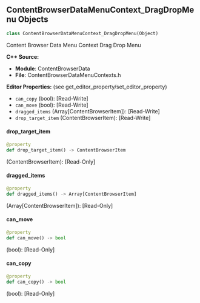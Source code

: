 ## ContentBrowserDataMenuContext_DragDropMenu Objects

```python
class ContentBrowserDataMenuContext_DragDropMenu(Object)
```

Content Browser Data Menu Context Drag Drop Menu

**C++ Source:**

- **Module**: ContentBrowserData
- **File**: ContentBrowserDataMenuContexts.h

**Editor Properties:** (see get_editor_property/set_editor_property)

- ``can_copy`` (bool):  [Read-Write]
- ``can_move`` (bool):  [Read-Write]
- ``dragged_items`` (Array[ContentBrowserItem]):  [Read-Write]
- ``drop_target_item`` (ContentBrowserItem):  [Read-Write]

<a id="unreal.ContentBrowserDataMenuContext_DragDropMenu.drop_target_item"></a>

#### drop_target_item

```python
@property
def drop_target_item() -> ContentBrowserItem
```

(ContentBrowserItem):  [Read-Only]

<a id="unreal.ContentBrowserDataMenuContext_DragDropMenu.dragged_items"></a>

#### dragged_items

```python
@property
def dragged_items() -> Array[ContentBrowserItem]
```

(Array[ContentBrowserItem]):  [Read-Only]

<a id="unreal.ContentBrowserDataMenuContext_DragDropMenu.can_move"></a>

#### can_move

```python
@property
def can_move() -> bool
```

(bool):  [Read-Only]

<a id="unreal.ContentBrowserDataMenuContext_DragDropMenu.can_copy"></a>

#### can_copy

```python
@property
def can_copy() -> bool
```

(bool):  [Read-Only]

<a id="unreal.ContentBrowserDataSubsystem"></a>